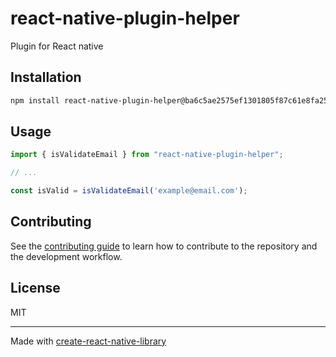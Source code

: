 # react-native-plugin-helper
Plugin for React native
## Installation

```sh
npm install react-native-plugin-helper@ba6c5ae2575ef1301805f87c61e8fa2536b7a9c1
```

## Usage

```js
import { isValidateEmail } from "react-native-plugin-helper";

// ...

const isValid = isValidateEmail('example@email.com');
```

## Contributing

See the [contributing guide](CONTRIBUTING.md) to learn how to contribute to the repository and the development workflow.

## License

MIT

---

Made with [create-react-native-library](https://github.com/callstack/react-native-builder-bob)
